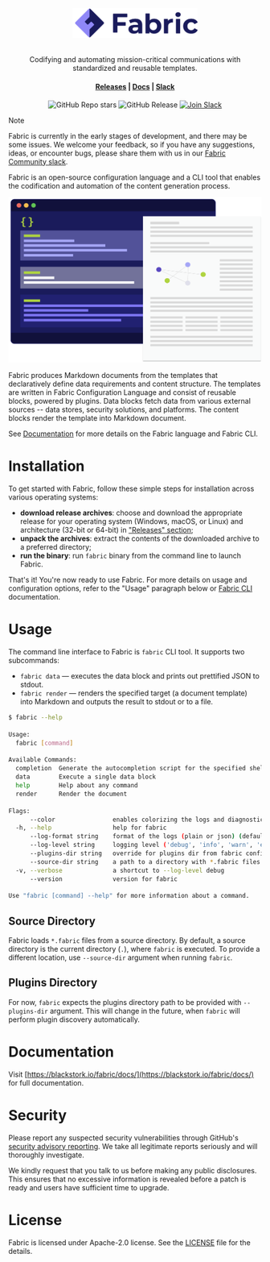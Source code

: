 <div align="center">

<img src=".assets/fabric.svg" alt="fabric-logo" width="250px"/>
<br/>
<br/>

Codifying and automating mission-critical communications with standardized and reusable templates.

#### [Releases](https://github.com/blackstork-io/fabric/releases) | [Docs](https://blackstork.io/fabric/docs/) | [Slack](https://fabric-community.slack.com/)

![GitHub Repo stars](https://img.shields.io/github/stars/blackstork-io/fabric?style=social)
![GitHub Release](https://img.shields.io/github/v/release/blackstork-io/fabric)
[![Join Slack](https://img.shields.io/badge/slack-join-8F87F7)](https://fabric-community.slack.com/)

</div>

> [!NOTE]  
> Fabric is currently in the early stages of development, and there may be some issues. We welcome your feedback, so if you have any suggestions, ideas, or encounter bugs, please share them with us in our [Fabric Community slack](https://fabric-community.slack.com/).

Fabric is an open-source configuration language and a CLI tool that enables the codification and automation of the content generation process.

<div align="center">
    <img src=".assets/diagram.svg" alt="fabric-diagram" width="600px"/>
</div>

Fabric produces Markdown documents from the templates that declaratively define data requirements and content structure. The templates are written in Fabric Configuration Language and consist of reusable blocks, powered by plugins.
Data blocks fetch data from various external sources -- data stores, security solutions, and platforms. The content blocks render the template into Markdown document.

See [Documentation](https://blackstork.io/fabric/docs/) for more details on the Fabric language and Fabric CLI.


# Installation

To get started with Fabric, follow these simple steps for installation across various operating systems:

- **download release archives**: choose and download the appropriate release for your operating system (Windows, macOS, or Linux) and architecture (32-bit or 64-bit) in ["Releases" section](https://github.com/blackstork-io/fabric/releases);
- **unpack the archives**: extract the contents of the downloaded archive to a preferred directory;
- **run the binary**: run `fabric` binary from the command line to launch Fabric.

That's it! You're now ready to use Fabric. For more details on usage and configuration options, refer to the "Usage" paragraph below or [Fabric CLI](https://blackstork.io/fabric/docs/cli) documentation.


# Usage

The command line interface to Fabric is `fabric` CLI tool. It supports two subcommands:

- `fabric data` — executes the data block and prints out prettified JSON to stdout.
- `fabric render` — renders the specified target (a document template) into Markdown and outputs the result to stdout or to a file.

```bash
$ fabric --help

Usage:
  fabric [command]

Available Commands:
  completion  Generate the autocompletion script for the specified shell
  data        Execute a single data block
  help        Help about any command
  render      Render the document

Flags:
      --color                enables colorizing the logs and diagnostics (if supported by the terminal and log format) (default true)
  -h, --help                 help for fabric
      --log-format string    format of the logs (plain or json) (default "plain")
      --log-level string     logging level ('debug', 'info', 'warn', 'error') (default "info")
      --plugins-dir string   override for plugins dir from fabric configuration (required)
      --source-dir string    a path to a directory with *.fabric files (default ".")
  -v, --verbose              a shortcut to --log-level debug
      --version              version for fabric

Use "fabric [command] --help" for more information about a command.
```

## Source Directory

Fabric loads `*.fabric` files from a source directory. By default, a source directory is the current directory  (`.`), where `fabric` is executed. To provide a different location, use `--source-dir` argument when running `fabric`.

## Plugins Directory

For now, `fabric` expects the plugins directory path to be provided with `--plugins-dir` argument. This will change in the future, when `fabric` will perform plugin discovery automatically.

# Documentation

Visit [https://blackstork.io/fabric/docs/](https://blackstork.io/fabric/docs/) for full documentation.

# Security

Please report any suspected security vulnerabilities through GitHub's [security advisory reporting](https://github.com/blackstork-io/fabric/security/advisories/new). We take all legitimate reports seriously and will thoroughly investigate.

We kindly request that you talk to us before making any public disclosures. This ensures that no excessive information is revealed before a patch is ready and users have sufficient time to upgrade.

# License

Fabric is licensed under Apache-2.0 license. See the [LICENSE](LICENSE) file for the details.
